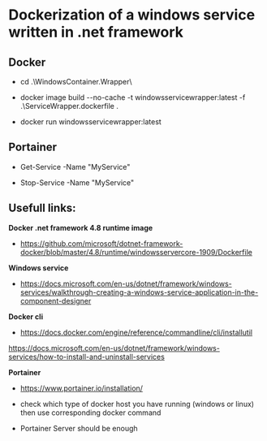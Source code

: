 
# Dockerization of a windows service written in .net framework

  

## Docker

* cd .\WindowsContainer.Wrapper\

* docker image build --no-cache -t windowsservicewrapper:latest -f .\ServiceWrapper.dockerfile .

* docker run windowsservicewrapper:latest

  

## Portainer

* Get-Service -Name "MyService"

* Stop-Service -Name "MyService"

  
  

## Usefull links:

 **Docker .net framework 4.8 runtime image**

* https://github.com/microsoft/dotnet-framework-docker/blob/master/4.8/runtime/windowsservercore-1909/Dockerfile

**Windows service**

* https://docs.microsoft.com/en-us/dotnet/framework/windows-services/walkthrough-creating-a-windows-service-application-in-the-component-designer

**Docker cli**

* https://docs.docker.com/engine/reference/commandline/cli/installutil

https://docs.microsoft.com/en-us/dotnet/framework/windows-services/how-to-install-and-uninstall-services

**Portainer**

* https://www.portainer.io/installation/

* check which type of docker host you have running (windows or linux) then use corresponding docker command

* Portainer Server should be enough